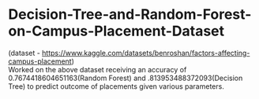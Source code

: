 # Decision-Tree-and-Random-Forest-on-Campus-Placement-Dataset
(dataset - https://www.kaggle.com/datasets/benroshan/factors-affecting-campus-placement)<br/>
Worked on the above dataset receiving an accuracy of 0.7674418604651163(Random Forest) and .813953488372093(Decision Tree) to predict outcome of placements given various parameters.
